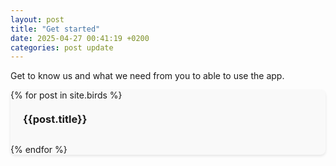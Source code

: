 ```yaml
---
layout: post
title: "Get started"
date: 2025-04-27 00:41:19 +0200
categories: post update
---
```


<style>
  .card-grid{
    display: grid;
    grid-template-columns: repeat(auto-fit,minmax(300px,1fr));
    gap: 20px;
    padding: 20px;
}
.card{
    background-color: #f9f9f9;
    border-radius: 8px;
    box-shadow: 0 2px 4px rgba(0,0,0,0.1);
    overflow: hidden;
    transition: transform 0.3s ease-in-out;
    &:hover{
      transform: scale(1.05);

    }
}

.card a{
    display: block;
    text-decoration: none;
    color: inherit;
    padding: 20px;

}
.card img{
width: 100%;
height: auto;
display: block;
border-bottom: 1px solid #eee;
}
.card h3{
    margin-top: 0;
    margin-bottom: 10px;
}
.card p {
    margin-bottom: 0;
    color: #555;
}
</style>

Get to know us and what we need from you to able to use the app.

<div class="card">
  {% for post in site.birds %}
  <div >
    <a href="{{post.url|relative_url}}">
      <h3>{{post.title}}</h3>
    </a>
  </div>
  {% endfor %}
</div>
